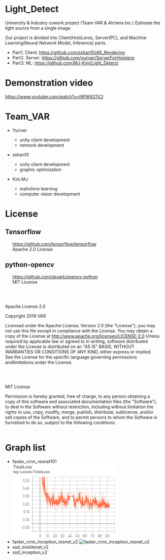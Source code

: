 # Light_Detect
University &amp; Industry cowork project (Team VAR &amp; Alchera Inc.)
Estimate the light source from a single image.

Our project is divided into Client(HoloLens), Server(PC), and Machine Learning(Neural Network Model, Inference) parts.
- Part1. Client: https://github.com/sshan10/AR_Rendering
- Part2. Server: https://github.com/yuriver/ServerForHololens
- Part3. ML: https://github.com/MJ-Kim/Light_Detect/

# Demonstration video
https://www.youtube.com/watch?v=I9PtK627iCI

# Team_VAR
- Yuriver 
  - unity client development
  - network development
  
- sshan10
  - unity client development
  - graphic optimization
  
- Kim.MJ
  - mahchine learning
  - computer vision development

# License  
## Tensorflow
&nbsp;&nbsp;&nbsp;&nbsp;&nbsp;&nbsp;https://github.com/tensorflow/tensorflow  
&nbsp;&nbsp;&nbsp;&nbsp;&nbsp;&nbsp;Apache 2.0 License  

## python-opencv
&nbsp;&nbsp;&nbsp;&nbsp;&nbsp;&nbsp;https://github.com/skvark/opencv-python  
&nbsp;&nbsp;&nbsp;&nbsp;&nbsp;&nbsp;MIT License 

<br>
<br>

Apache License 2.0

Copyright 2019 VAR


Licensed under the Apache License, Version 2.0 (the "License");
you may not use this file except in compliance with the License.
You may obtain a copy of the License at
http://www.apache.org/licenses/LICENSE-2.0
Unless required by applicable law or agreed to in writing, software
distributed under the License is distributed on an "AS IS" BASIS,
WITHOUT WARRANTIES OR CONDITIONS OF ANY KIND, either express or implied.
See the License for the specific language governing permissions andlimitations under the License.  

<br>
<br>

MIT License

Permission is hereby granted, free of charge, to any person obtaining a copy of this software and associated documentation files (the "Software"), to deal in the Software without restriction, including without limitation the rights to use, copy, modify, merge, publish, distribute, sublicense, and/or sell copies of the Software, and to permit persons to whom the Software is furnished to do so, subject to the following conditions:
<br>
<br>
# Graph list
- faster_rcnn_resnet101
![faster_rcnn_resnet101 Total_losses](./Total_loss/faster_rcnn_resnet101.PNG)
- faster_rcnn_inception_resnet_v2
![faster_rcnn_inception_resnet_v2](./Total_loss/faster_rcnn_inception_resnet.PNG)
- ssd_mobilenet_v2
- ssd_inception_v2
